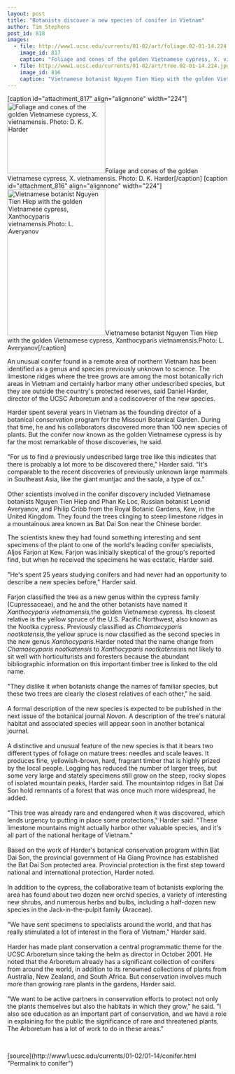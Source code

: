 ```yaml
---
layout: post
title: "Botanists discover a new species of conifer in Vietnam"
author: Tim Stephens
post_id: 818
images:
  - file: http://www1.ucsc.edu/currents/01-02/art/foliage.02-01-14.224.jpg
    image_id: 817
    caption: "Foliage and cones of the golden Vietnamese cypress, X. vietnamensis. Photo: D. K. Harder"
  - file: http://www1.ucsc.edu/currents/01-02/art/tree.02-01-14.224.jpg
    image_id: 816
    caption: "Vietnamese botanist Nguyen Tien Hiep with the golden Vietnamese cypress, Xanthocyparis vietnamensis.Photo: L. Averyanov"
---
```


[caption id="attachment_817" align="alignnone" width="224"]<a href="http://localhost/mysite/wp-content/uploads/2002/01/foliage.02-01-14.224.jpg"><img class="size-full wp-image-817" src="http://localhost/mysite/wp-content/uploads/2002/01/foliage.02-01-14.224.jpg" alt="Foliage and cones of the golden Vietnamese cypress, X. vietnamensis. Photo: D. K. Harder" width="224" height="162" /></a>Foliage and cones of the golden Vietnamese cypress, X. vietnamensis. Photo: D. K. Harder[/caption]
[caption id="attachment_816" align="alignnone" width="224"]<a href="http://localhost/mysite/wp-content/uploads/2002/01/tree.02-01-14.224.jpg"><img class="size-full wp-image-816" src="http://localhost/mysite/wp-content/uploads/2002/01/tree.02-01-14.224.jpg" alt="Vietnamese botanist Nguyen Tien Hiep with the golden Vietnamese cypress, Xanthocyparis vietnamensis.Photo: L. Averyanov" width="224" height="333" /></a>Vietnamese botanist Nguyen Tien Hiep with the golden Vietnamese cypress, Xanthocyparis vietnamensis.Photo: L. Averyanov[/caption]
<p>
  An unusual conifer found in a remote area of northern Vietnam has been identified as a genus and species previously unknown to science. The limestone ridges where the tree grows are among the most botanically rich areas in Vietnam and certainly harbor many other undescribed species, but they are outside the country's protected reserves, said Daniel Harder, director of the UCSC Arboretum and a codiscoverer of the new species.
</p>Harder spent several years in Vietnam as the founding director of a botanical conservation program for the Missouri Botanical Garden. During that time, he and his collaborators discovered more than 100 new species of plants. But the conifer now known as the golden Vietnamese cypress is by far the most remarkable of those discoveries, he said.<br>
<br>
"For us to find a previously undescribed large tree like this indicates that there is probably a lot more to be discovered there," Harder said. "It's comparable to the recent discoveries of previously unknown large mammals in Southeast Asia, like the giant muntjac and the saola, a type of ox."<br>
<br>
Other scientists involved in the conifer discovery included Vietnamese botanists Nguyen Tien Hiep and Phan Ke Loc, Russian botanist Leonid Averyanov, and Philip Cribb from the Royal Botanic Gardens, Kew, in the United Kingdom. They found the trees clinging to steep limestone ridges in a mountainous area known as Bat Dai Son near the Chinese border.
<p>
  The scientists knew they had found something interesting and sent specimens of the plant to one of the world's leading conifer specialists, Aljos Farjon at Kew. Farjon was initially skeptical of the group's reported find, but when he received the specimens he was ecstatic, Harder said.<br>
  <br>
  "He's spent 25 years studying conifers and had never had an opportunity to describe a new species before," Harder said.<br>
  <br>
  Farjon classified the tree as a new genus within the cypress family (Cupressaceae), and he and the other botanists have named it <i>Xanthocyparis vietnamensis,</i>the golden Vietnamese cypress. Its closest relative is the yellow spruce of the U.S. Pacific Northwest, also known as the Nootka cypress. Previously classified as <i>Chamaecyparis nootkatensis,</i>the yellow spruce is now classified as the second species in the new genus <i>Xanthocyparis.</i>Harder noted that the name change from <i>Chamaecyparis nootkatensis</i> to <i>Xanthocyparis nootkatensis</i>is not likely to sit well with horticulturists and foresters because the abundant bibliographic information on this important timber tree is linked to the old name.<br>
  <br>
  "They dislike it when botanists change the names of familiar species, but these two trees are clearly the closest relatives of each other," he said.<br>
  <br>
  A formal description of the new species is expected to be published in the next issue of the botanical journal <i>Novon.</i> A description of the tree's natural habitat and associated species will appear soon in another botanical journal.<br>
  <br>
  A distinctive and unusual feature of the new species is that it bears two different types of foliage on mature trees: needles and scale leaves. It produces fine, yellowish-brown, hard, fragrant timber that is highly prized by the local people. Logging has reduced the number of larger trees, but some very large and stately specimens still grow on the steep, rocky slopes of isolated mountain peaks, Harder said. The mountaintop ridges in Bat Dai Son hold remnants of a forest that was once much more widespread, he added.<br>
  <br>
  "This tree was already rare and endangered when it was discovered, which lends urgency to putting in place some protections," Harder said. "These limestone mountains might actually harbor other valuable species, and it's all part of the national heritage of Vietnam."<br>
  <br>
  Based on the work of Harder's botanical conservation program within Bat Dai Son, the provincial government of Ha Giang Province has established the Bat Dai Son protected area. Provincial protection is the first step toward national and international protection, Harder noted.<br>
  <br>
  In addition to the cypress, the collaborative team of botanists exploring the area has found about two dozen new orchid species, a variety of interesting new shrubs, and numerous herbs and bulbs, including a half-dozen new species in the Jack-in-the-pulpit family (Araceae).<br>
  <br>
  "We have sent specimens to specialists around the world, and that has really stimulated a lot of interest in the flora of Vietnam," Harder said.<br>
  <br>
  Harder has made plant conservation a central programmatic theme for the UCSC Arboretum since taking the helm as director in October 2001. He noted that the Arboretum already has a significant collection of conifers from around the world, in addition to its renowned collections of plants from Australia, New Zealand, and South Africa. But conservation involves much more than growing rare plants in the gardens, Harder said.<br>
  <br>
  "We want to be active partners in conservation efforts to protect not only the plants themselves but also the habitats in which they grow," he said. "I also see education as an important part of conservation, and we have a role in explaining for the public the significance of rare and threatened plants. The Arboretum has a lot of work to do in these areas."
</p>
<p>
  <br>

</p>
<p>

</p>
[source](http://www1.ucsc.edu/currents/01-02/01-14/conifer.html "Permalink to conifer")
